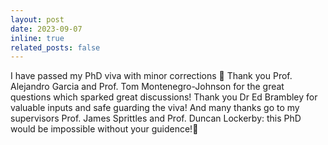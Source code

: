 ```yaml
---
layout: post
date: 2023-09-07
inline: true
related_posts: false
---
```


I have passed my PhD viva with minor corrections :tada: Thank you Prof. Alejandro Garcia and Prof. Tom Montenegro-Johnson for the great questions which sparked great discussions! Thank you Dr Ed Brambley for valuable inputs and safe guarding the viva! And many thanks go to my supervisors Prof. James Sprittles and Prof. Duncan Lockerby: this PhD would be impossible without your guidence!:clap: